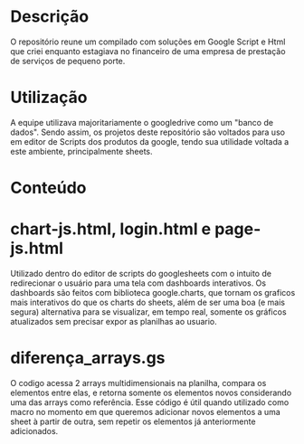 # Descrição

O repositório reune um compilado com soluções em Google Script e Html 
que criei enquanto estagiava no financeiro de uma empresa de prestação de serviços
de pequeno porte.

# Utilização

A equipe utilizava majoritariamente o googledrive como um "banco de dados".
Sendo assim, os projetos deste repositório são voltados para uso em editor de Scripts 
dos produtos da google, tendo sua utilidade voltada a este ambiente, principalmente sheets.

# Conteúdo 

# chart-js.html, login.html e page-js.html
 Utilizado dentro do editor de scripts do googlesheets com o intuito de redirecionar 
 o usuário para uma tela com dashboards interativos. Os dashboards são feitos com biblioteca google.charts, que tornam
 os graficos mais interativos do que os charts do sheets, além de ser uma boa (e mais segura) alternativa para se visualizar, 
 em tempo real, somente os gráficos atualizados sem precisar expor as planilhas ao usuario.
 
# diferença_arrays.gs
 O codigo acessa 2 arrays multidimensionais na planilha, compara os elementos entre elas,
 e retorna somente os elementos novos considerando uma das arrays como referência.
 Esse código é útil quando utilizado como macro no momento em que queremos adicionar novos elementos
 a uma sheet à partir de outra, sem repetir os elementos já anteriormente adicionados.
 








